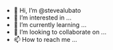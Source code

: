 - 👋 Hi, I’m @stevealubato
- 👀 I’m interested in ...
- 🌱 I’m currently learning ...
- 💞️ I’m looking to collaborate on ...
- 📫 How to reach me ...

<!---
stevealubato/stevealubato is a ✨ special ✨ repository because its `README.md` (this file) appears on your GitHub profile.
You can click the Preview link to take a look at your changes.
--->

